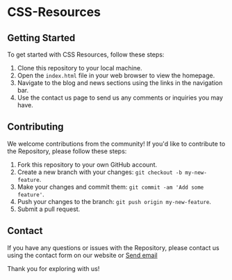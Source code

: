 # CSS-Resources

## Getting Started

To get started with CSS Resources, follow these steps:

1. Clone this repository to your local machine.
2. Open the `index.html` file in your web browser to view the homepage.
3. Navigate to the blog and news sections using the links in the navigation bar.
4. Use the contact us page to send us any comments or inquiries you may have.

## Contributing

We welcome contributions from the community! If you'd like to contribute to the Repository, please follow these steps:

1. Fork this repository to your own GitHub account.
2. Create a new branch with your changes: `git checkout -b my-new-feature`.
3. Make your changes and commit them: `git commit -am 'Add some feature'`.
4. Push your changes to the branch: `git push origin my-new-feature`.
5. Submit a pull request.

## Contact

If you have any questions or issues with the Repository, please contact us using the contact form on our website or <a href="mailto:chetan.raut2009@gmail.com?subject=Feedback for CSS-Resources">Send email</a>

Thank you for exploring with us!
